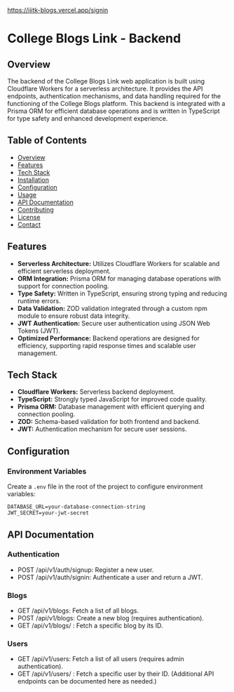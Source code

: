 https://iiitk-blogs.vercel.app/signin
# College Blogs Link - Backend

## Overview

The backend of the College Blogs Link web application is built using Cloudflare Workers for a serverless architecture. It provides the API endpoints, authentication mechanisms, and data handling required for the functioning of the College Blogs platform. This backend is integrated with a Prisma ORM for efficient database operations and is written in TypeScript for type safety and enhanced development experience.

## Table of Contents

- [Overview](#overview)
- [Features](#features)
- [Tech Stack](#tech-stack)
- [Installation](#installation)
- [Configuration](#configuration)
- [Usage](#usage)
- [API Documentation](#api-documentation)
- [Contributing](#contributing)
- [License](#license)
- [Contact](#contact)

## Features

- **Serverless Architecture:** Utilizes Cloudflare Workers for scalable and efficient serverless deployment.
- **ORM Integration:** Prisma ORM for managing database operations with support for connection pooling.
- **Type Safety:** Written in TypeScript, ensuring strong typing and reducing runtime errors.
- **Data Validation:** ZOD validation integrated through a custom npm module to ensure robust data integrity.
- **JWT Authentication:** Secure user authentication using JSON Web Tokens (JWT).
- **Optimized Performance:** Backend operations are designed for efficiency, supporting rapid response times and scalable user management.

## Tech Stack

- **Cloudflare Workers:** Serverless backend deployment.
- **TypeScript:** Strongly typed JavaScript for improved code quality.
- **Prisma ORM:** Database management with efficient querying and connection pooling.
- **ZOD:** Schema-based validation for both frontend and backend.
- **JWT:** Authentication mechanism for secure user sessions.

## Configuration

### Environment Variables

Create a `.env` file in the root of the project to configure environment variables:

```plaintext
DATABASE_URL=your-database-connection-string
JWT_SECRET=your-jwt-secret
```
## API Documentation
### Authentication
- POST /api/v1/auth/signup: Register a new user.
- POST /api/v1/auth/signin: Authenticate a user and return a JWT.
### Blogs
- GET /api/v1/blogs: Fetch a list of all blogs.
- POST /api/v1/blogs: Create a new blog (requires authentication).
- GET /api/v1/blogs/
: Fetch a specific blog by its ID.
### Users
- GET /api/v1/users: Fetch a list of all users (requires admin authentication).
- GET /api/v1/users/
: Fetch a specific user by their ID.
(Additional API endpoints can be documented here as needed.)



